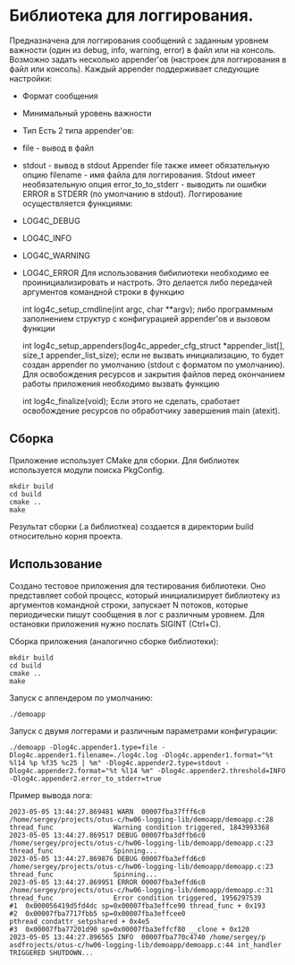 # Библиотека для логгирования.

Предназначена для логгирования сообщений с заданным уровнем важности (один из debug, info, warning, error) в файл или на консоль. Возможно задать несколько appender'ов (настроек для логгирования в файл или консоль). Каждый appender поддерживает следующие настройки:
- Формат сообщения
- Минимальный уровень важности
- Тип
Есть 2 типа appender'ов:
- file - вывод в файл
- stdout - вывод в stdout
Appender file также имеет обязательную опцию filename - имя файла для логгирования. Stdout имеет необязательную опция error_to_to_stderr - выводить ли ошибки ERROR в STDERR (по умолчанию в stdout).
    Логгирование осуществляется функциями:
- LOG4C_DEBUG
- LOG4C_INFO
- LOG4C_WARNING
- LOG4C_ERROR
Для использования бибилиотеки необходимо ее проинициализировать и настроть. Это делается либо передачей аргументов командной строки в функцию

    int log4c_setup_cmdline(int argc, char **argv);
либо программным заполнением структур с конфигурацией appender'ов и вызовом функции

    int log4c_setup_appenders(log4c_appeder_cfg_struct *appender_list[], size_t appender_list_size);
если не вызвать инициализацию, то будет создан appender по умолчанию (stdout с форматом по умолчанию).
Для освобождения ресурсов и закрытия файлов перед окончанием работы приложения необходимо вызвать функцию

    int log4c_finalize(void);
Если этого не сделать, сработает освобождение ресурсов по обработчику завершения main (atexit).

## Сборка
Приложение использует CMake для сборки. Для библиотек используется модули поиска PkgConfig.

    mkdir build
    cd build
    cmake ..
    make
Результат сборки (.a библиоткеа) создается в директории build относительно корня проекта.

## Использование

Создано тестовое приложения для тестирования библиотеки. Оно представляет собой процесс, который инициализирует библиотеку из аргументов командной строки, запускает N потоков, которые периодически пишут сообщения в лог с различным уровнем. Для остановки приложения нужно послать SIGINT (Ctrl+C).

Сборка приложения (аналогично сборке библиотеки):

    mkdir build
    cd build
    cmake ..
    make

Запуск с аппендером по умолчанию:

    ./demoapp

Запуск с двумя логгерами и различным параметрами конфигурации:

    ./demoapp -Dlog4c.appender1.type=file -Dlog4c.appender1.filename=./log4c.log -Dlog4c.appender1.format="%t %l14 %p %f35 %c25 | %m" -Dlog4c.appender2.type=stdout -Dlog4c.appender2.format="%t %l14 %m" -Dlog4c.appender2.threshold=INFO -Dlog4c.appender2.error_to_stderr=true

Пример вывода лога:

    2023-05-05 13:44:27.869481 WARN  00007fba37fff6c0 /home/sergey/projects/otus-c/hw06-logging-lib/demoapp/demoapp.c:28 thread_func               Warning condition triggered, 1843993368
    2023-05-05 13:44:27.869517 DEBUG 00007fba3dffb6c0 /home/sergey/projects/otus-c/hw06-logging-lib/demoapp/demoapp.c:23 thread_func               Spinning...
    2023-05-05 13:44:27.869876 DEBUG 00007fba3effd6c0 /home/sergey/projects/otus-c/hw06-logging-lib/demoapp/demoapp.c:23 thread_func               Spinning...
    2023-05-05 13:44:27.869951 ERROR 00007fba3effd6c0 /home/sergey/projects/otus-c/hw06-logging-lib/demoapp/demoapp.c:31 thread_func               Error condition triggered, 1956297539
    #1  0x000056419d5fd4dc sp=0x00007fba3effce90 thread_func + 0x193
    #2  0x00007fba7717fbb5 sp=0x00007fba3effcee0 pthread_condattr_setpshared + 0x4e5
    #3  0x00007fba77201d90 sp=0x00007fba3effcf80 __clone + 0x120
    2023-05-05 13:44:27.896565 INFO  00007fba770c4740 /home/sergey/p asdfrojects/otus-c/hw06-logging-lib/demoapp/demoapp.c:44 int_handler          TRIGGERED SHUTDOWN...
